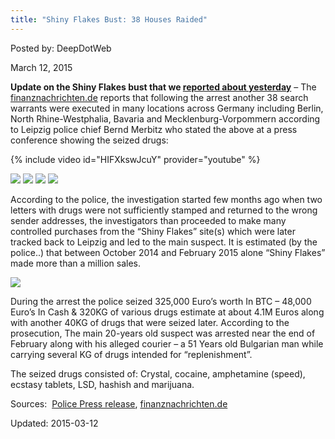 ```yaml
---
title: "Shiny Flakes Bust: 38 Houses Raided"
---
```


Posted by: DeepDotWeb 

<span>March 12, 2015</span>

<p><strong>Update on the Shiny Flakes bust that we <a href="https://g-i-r.github.io/deepdotweb/2015/03/11/vendor-bust-shiny-flakes-unknown-dutch-vendor/">reported about yesterday</a></strong> &#8211; The <a href="http://www.finanznachrichten.de/nachrichten-2015-03/33080189-shiny-flakes-38-hausdurchsuchungen-nach-drogenfund-in-leipzig-003.htm">finanznachrichten.de</a> reports that following the arrest another 38 search warrants were executed in many locations across Germany <span class="notranslate">including Berlin, North Rhine-Westphalia, Bavaria and Mecklenburg-Vorpommern according to Leipzig police chief Bernd Merbitz who stated the above at a press conference showing the seized drugs:</span></p>

{% include video id="HIFXkswJcuY" provider="youtube" %}


<img src="https://G-I-R.github.io/deepdotweb/imgs/2015/03/1.jpg">


<img src="https://G-I-R.github.io/deepdotweb/imgs/2015/03/2.jpg">


<img src="https://G-I-R.github.io/deepdotweb/imgs/2015/03/3.jpg">


<img src="https://G-I-R.github.io/deepdotweb/imgs/2015/03/4.jpg">

<p>According to the police, the investigation started few months ago <span class="notranslate">when two letters with drugs were not sufficiently stamped and returned to the wrong sender addresses, the investigators than proceeded to make </span>many controlled purchases from the &#8220;Shiny Flakes&#8221; site(s) which were later tracked back to <span class="notranslate">Leipzig </span>and led to the main suspect. It is estimated (by the police..) that b<span class="notranslate">etween October 2014 and February 2015 alone &#8220;Shiny Flakes&#8221; made more than a million sales.</span></p>

<img src="https://G-I-R.github.io/deepdotweb/imgs/2015/03/12.jpg">

<p>During the arrest the police seized 325,000 Euro&#8217;s worth In BTC &#8211; 48,000 Euro&#8217;s In Cash &amp; 320KG of various drugs estimate at about 4.1M Euros along with another 40KG of drugs that were seized later. According to the prosecution, The main 20-years old suspect was arrested near the end of February along with his alleged courier &#8211; a 51 Years old Bulgarian man while carrying several KG of drugs intended for <span class="notranslate">&#8220;replenishment&#8221;</span>.</p>
<p>The seized drugs consisted of: <span class="notranslate">Crystal, cocaine, amphetamine (speed), ecstasy tablets, LSD, hashish and marijuana.</span></p>
<p>Sources:  <a href="http://www.polizei.sachsen.de/de/MI_2015_34938.htm">Police Press release</a>, <a href="http://www.finanznachrichten.de/nachrichten-2015-03/33080189-shiny-flakes-38-hausdurchsuchungen-nach-drogenfund-in-leipzig-003.htm">finanznachrichten.de</a></p>

Updated: 2015-03-12